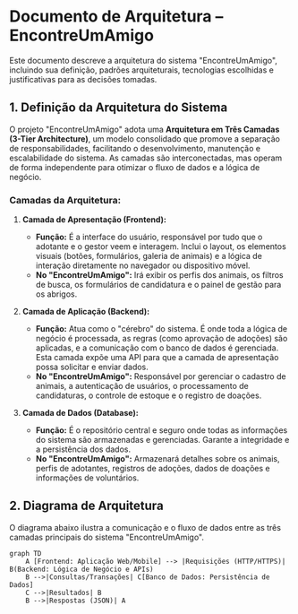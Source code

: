 # Documento de Arquitetura – EncontreUmAmigo

Este documento descreve a arquitetura do sistema "EncontreUmAmigo", incluindo sua definição, padrões arquiteturais, tecnologias escolhidas e justificativas para as decisões tomadas.

## 1. Definição da Arquitetura do Sistema

O projeto "EncontreUmAmigo" adota uma **Arquitetura em Três Camadas (3-Tier Architecture)**, um modelo consolidado que promove a separação de responsabilidades, facilitando o desenvolvimento, manutenção e escalabilidade do sistema. As camadas são interconectadas, mas operam de forma independente para otimizar o fluxo de dados e a lógica de negócio.

### Camadas da Arquitetura:

1.  **Camada de Apresentação (Frontend):**
    * **Função:** É a interface do usuário, responsável por tudo que o adotante e o gestor veem e interagem. Inclui o layout, os elementos visuais (botões, formulários, galeria de animais) e a lógica de interação diretamente no navegador ou dispositivo móvel.
    * **No "EncontreUmAmigo":** Irá exibir os perfis dos animais, os filtros de busca, os formulários de candidatura e o painel de gestão para os abrigos.

2.  **Camada de Aplicação (Backend):**
    * **Função:** Atua como o "cérebro" do sistema. É onde toda a lógica de negócio é processada, as regras (como aprovação de adoções) são aplicadas, e a comunicação com o banco de dados é gerenciada. Esta camada expõe uma API para que a camada de apresentação possa solicitar e enviar dados.
    * **No "EncontreUmAmigo":** Responsável por gerenciar o cadastro de animais, a autenticação de usuários, o processamento de candidaturas, o controle de estoque e o registro de doações.

3.  **Camada de Dados (Database):**
    * **Função:** É o repositório central e seguro onde todas as informações do sistema são armazenadas e gerenciadas. Garante a integridade e a persistência dos dados.
    * **No "EncontreUmAmigo":** Armazenará detalhes sobre os animais, perfis de adotantes, registros de adoções, dados de doações e informações de voluntários.

## 2. Diagrama de Arquitetura

O diagrama abaixo ilustra a comunicação e o fluxo de dados entre as três camadas principais do sistema "EncontreUmAmigo".

```mermaid
graph TD
    A [Frontend: Aplicação Web/Mobile] --> |Requisições (HTTP/HTTPS)| B(Backend: Lógica de Negócio e APIs)
    B -->|Consultas/Transações| C[Banco de Dados: Persistência de Dados]
    C -->|Resultados| B
    B -->|Respostas (JSON)| A
```
